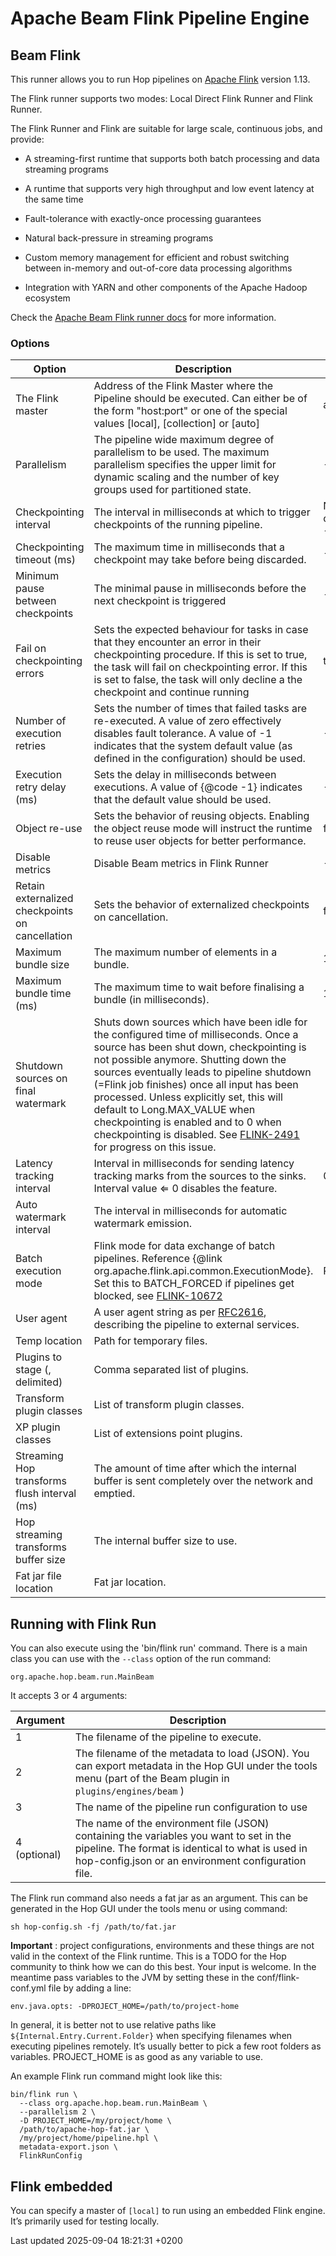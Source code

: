 <div id="header">

# Apache Beam Flink Pipeline Engine

</div>

<div id="content">

<div class="sect1">

## Beam Flink

<div class="sectionbody">

<div class="paragraph">

This runner allows you to run Hop pipelines on [Apache Flink](https://flink.apache.org) version 1.13.

</div>

<div class="paragraph">

The Flink runner supports two modes: Local Direct Flink Runner and Flink Runner.

</div>

<div class="paragraph">

The Flink Runner and Flink are suitable for large scale, continuous jobs, and provide:

</div>

<div class="ulist">

  - A streaming-first runtime that supports both batch processing and data streaming programs

  - A runtime that supports very high throughput and low event latency at the same time

  - Fault-tolerance with exactly-once processing guarantees

  - Natural back-pressure in streaming programs

  - Custom memory management for efficient and robust switching between in-memory and out-of-core data processing algorithms

  - Integration with YARN and other components of the Apache Hadoop ecosystem

</div>

<div class="paragraph">

Check the [Apache Beam Flink runner docs](https://beam.apache.org/documentation/runners/flink/) for more information.

</div>

<div class="sect2">

### Options

| Option                                          | Description                                                                                                                                                                                                                                                                                                                                                                                                                                                                                                          | Default              |
| ----------------------------------------------- | -------------------------------------------------------------------------------------------------------------------------------------------------------------------------------------------------------------------------------------------------------------------------------------------------------------------------------------------------------------------------------------------------------------------------------------------------------------------------------------------------------------------- | -------------------- |
| The Flink master                                | Address of the Flink Master where the Pipeline should be executed. Can either be of the form "host:port" or one of the special values \[local\], \[collection\] or \[auto\]                                                                                                                                                                                                                                                                                                                                          | auto                 |
| Parallelism                                     | The pipeline wide maximum degree of parallelism to be used. The maximum parallelism specifies the upper limit for dynamic scaling and the number of key groups used for partitioned state.                                                                                                                                                                                                                                                                                                                           | \-1                  |
| Checkpointing interval                          | The interval in milliseconds at which to trigger checkpoints of the running pipeline.                                                                                                                                                                                                                                                                                                                                                                                                                                | No checkpointing, -1 |
| Checkpointing timeout (ms)                      | The maximum time in milliseconds that a checkpoint may take before being discarded.                                                                                                                                                                                                                                                                                                                                                                                                                                  | \-1                  |
| Minimum pause between checkpoints               | The minimal pause in milliseconds before the next checkpoint is triggered                                                                                                                                                                                                                                                                                                                                                                                                                                            | \-1                  |
| Fail on checkpointing errors                    | Sets the expected behaviour for tasks in case that they encounter an error in their checkpointing procedure. If this is set to true, the task will fail on checkpointing error. If this is set to false, the task will only decline a the checkpoint and continue running                                                                                                                                                                                                                                            | true                 |
| Number of execution retries                     | Sets the number of times that failed tasks are re-executed. A value of zero effectively disables fault tolerance. A value of -1 indicates that the system default value (as defined in the configuration) should be used.                                                                                                                                                                                                                                                                                            | \-1                  |
| Execution retry delay (ms)                      | Sets the delay in milliseconds between executions. A value of {@code -1} indicates that the default value should be used.                                                                                                                                                                                                                                                                                                                                                                                            | \-1                  |
| Object re-use                                   | Sets the behavior of reusing objects. Enabling the object reuse mode will instruct the runtime to reuse user objects for better performance.                                                                                                                                                                                                                                                                                                                                                                         | false                |
| Disable metrics                                 | Disable Beam metrics in Flink Runner                                                                                                                                                                                                                                                                                                                                                                                                                                                                                 | \-1                  |
| Retain externalized checkpoints on cancellation | Sets the behavior of externalized checkpoints on cancellation.                                                                                                                                                                                                                                                                                                                                                                                                                                                       | false                |
| Maximum bundle size                             | The maximum number of elements in a bundle.                                                                                                                                                                                                                                                                                                                                                                                                                                                                          | 1000                 |
| Maximum bundle time (ms)                        | The maximum time to wait before finalising a bundle (in milliseconds).                                                                                                                                                                                                                                                                                                                                                                                                                                               | 1000                 |
| Shutdown sources on final watermark             | Shuts down sources which have been idle for the configured time of milliseconds. Once a source has been shut down, checkpointing is not possible anymore. Shutting down the sources eventually leads to pipeline shutdown (=Flink job finishes) once all input has been processed. Unless explicitly set, this will default to Long.MAX\_VALUE when checkpointing is enabled and to 0 when checkpointing is disabled. See [FLINK-2491](https://issues.apache.org/jira/browse/FLINK-2491) for progress on this issue. |                      |
| Latency tracking interval                       | Interval in milliseconds for sending latency tracking marks from the sources to the sinks. Interval value ⇐ 0 disables the feature.                                                                                                                                                                                                                                                                                                                                                                                  | 0                    |
| Auto watermark interval                         | The interval in milliseconds for automatic watermark emission.                                                                                                                                                                                                                                                                                                                                                                                                                                                       |                      |
| Batch execution mode                            | Flink mode for data exchange of batch pipelines. Reference {@link org.apache.flink.api.common.ExecutionMode}. Set this to BATCH\_FORCED if pipelines get blocked, see [FLINK-10672](https://issues.apache.org/jira/browse/FLINK-10672)                                                                                                                                                                                                                                                                               | P                    |
| User agent                                      | A user agent string as per [RFC2616](https://tools.ietf.org/html/rfc2616), describing the pipeline to external services.                                                                                                                                                                                                                                                                                                                                                                                             |                      |
| Temp location                                   | Path for temporary files.                                                                                                                                                                                                                                                                                                                                                                                                                                                                                            |                      |
| Plugins to stage (, delimited)                  | Comma separated list of plugins.                                                                                                                                                                                                                                                                                                                                                                                                                                                                                     |                      |
| Transform plugin classes                        | List of transform plugin classes.                                                                                                                                                                                                                                                                                                                                                                                                                                                                                    |                      |
| XP plugin classes                               | List of extensions point plugins.                                                                                                                                                                                                                                                                                                                                                                                                                                                                                    |                      |
| Streaming Hop transforms flush interval (ms)    | The amount of time after which the internal buffer is sent completely over the network and emptied.                                                                                                                                                                                                                                                                                                                                                                                                                  |                      |
| Hop streaming transforms buffer size            | The internal buffer size to use.                                                                                                                                                                                                                                                                                                                                                                                                                                                                                     |                      |
| Fat jar file location                           | Fat jar location.                                                                                                                                                                                                                                                                                                                                                                                                                                                                                                    |                      |

</div>

</div>

</div>

<div class="sect1">

## Running with Flink Run

<div class="sectionbody">

<div class="paragraph">

You can also execute using the 'bin/flink run' command. There is a main class you can use with the `--class` option of the run command:

</div>

<div class="listingblock">

<div class="content">

``` highlight
org.apache.hop.beam.run.MainBeam
```

</div>

</div>

<div class="paragraph">

It accepts 3 or 4 arguments:

</div>

| Argument     | Description                                                                                                                                                                                        |
| ------------ | -------------------------------------------------------------------------------------------------------------------------------------------------------------------------------------------------- |
| 1            | The filename of the pipeline to execute.                                                                                                                                                           |
| 2            | The filename of the metadata to load (JSON). You can export metadata in the Hop GUI under the tools menu (part of the Beam plugin in `plugins/engines/beam` )                                      |
| 3            | The name of the pipeline run configuration to use                                                                                                                                                  |
| 4 (optional) | The name of the environment file (JSON) containing the variables you want to set in the pipeline. The format is identical to what is used in hop-config.json or an environment configuration file. |

<div class="paragraph">

The Flink run command also needs a fat jar as an argument. This can be generated in the Hop GUI under the tools menu or using command:

</div>

<div class="listingblock">

<div class="content">

``` highlight
sh hop-config.sh -fj /path/to/fat.jar
```

</div>

</div>

<div class="paragraph">

**Important** : project configurations, environments and these things are not valid in the context of the Flink runtime. This is a TODO for the Hop community to think how we can do this best. Your input is welcome. In the meantime pass variables to the JVM by setting these in the conf/flink-conf.yml file by adding a line:

</div>

<div class="listingblock">

<div class="content">

``` highlight
env.java.opts: -DPROJECT_HOME=/path/to/project-home
```

</div>

</div>

<div class="paragraph">

In general, it is better not to use relative paths like `${Internal.Entry.Current.Folder}` when specifying filenames when executing pipelines remotely. It’s usually better to pick a few root folders as variables. PROJECT\_HOME is as good as any variable to use.

</div>

<div class="paragraph">

An example Flink run command might look like this:

</div>

<div class="listingblock">

<div class="content">

``` highlight
bin/flink run \
  --class org.apache.hop.beam.run.MainBeam \
  --parallelism 2 \
  -D PROJECT_HOME=/my/project/home \
  /path/to/apache-hop-fat.jar \
  /my/project/home/pipeline.hpl \
  metadata-export.json \
  FlinkRunConfig
```

</div>

</div>

</div>

</div>

<div class="sect1">

## Flink embedded

<div class="sectionbody">

<div class="paragraph">

You can specify a master of `[local]` to run using an embedded Flink engine. It’s primarily used for testing locally.

</div>

</div>

</div>

</div>

<div id="footer">

<div id="footer-text">

Last updated 2025-09-04 18:21:31 +0200

</div>

</div>
